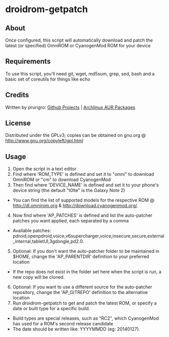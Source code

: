 # droidrom-getpatch

## About
Once configured, this script will automatically download and patch the latest (or specified) OmniROM or CyanogenMod ROM for your device

## Requirements
To use this script, you'll need git, wget, md5sum, grep, sed, bash and a basic set of coreutils for things like echo

## Credits
Written by prurigro: [Github Projects](https://github.com/prurigro) | [Archlinux AUR Packages](https://aur.archlinux.org/packages/?SeB=m&K=prurigro)

## License
Distributed under the GPLv3; copies can be obtained on gnu.org @ http://www.gnu.org/copyleft/gpl.html

## Usage

1. Open the script in a text editor
2. Find where 'ROM_TYPE' is defined and set it to "omni" to download OmniROM or "cm" to download CyanogenMod
3. Then find where 'DEVICE_NAME' is defined and set it to your phone's device string (the default "t0lte" is the Galaxy Note 2)
  * You can find the list of supported models for the respective ROM @ http://dl.omnirom.org & http://download.cyanogenmod.org/. 
4. Now find where 'AP_PATCHES' is defined and list the auto-patcher patches you want applied, each separated by a comma
  * Available patches: pdroid,openpdroid,voice,v6supercharger,voice,insecure,secure,external_internal,tabletUI,3gdongle,pd2.0. 
5. Optional: If you don't want the auto-patcher folder to be maintained in $HOME, change the 'AP_PARENTDIR' definition to your preferred location 
  * If the repo does not exist in the folder set here when the script is run, a new copy will be cloned. 
6. Optional: If you want to use a different source for the auto-patcher repository, change the 'AP_GITREPO' definition to the alternative location
7. Run droidrom-getpatch to get and patch the latest ROM, or specify a date or built type for a specific build.
  * Build types are special releases, such as "RC2", which CyanogenMod has used for a ROM's second release candidate
  * The date should be written like: YYYYMMDD (eg: 20140127). 


